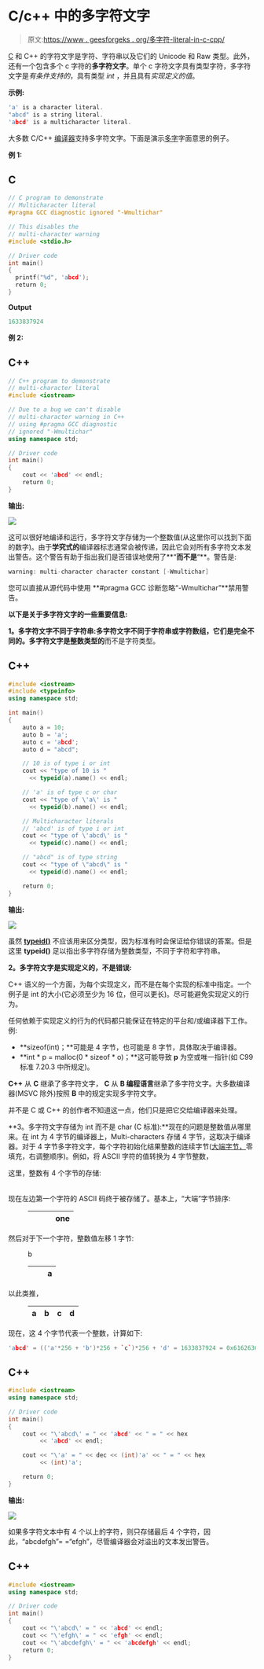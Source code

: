 # C/c++ 中的多字符文字

> 原文:[https://www . geesforgeks . org/多字符-literal-in-c-cpp/](https://www.geeksforgeeks.org/multi-character-literal-in-c-cpp/)

[C](https://www.geeksforgeeks.org/c-programming-language/) 和 C++ 的字符文字是字符、字符串以及它们的 Unicode 和 Raw 类型。此外，还有一个包含多个 c 字符的**多字符文字**。单个 c 字符文字具有类型字符，多字符文字是*有条件支持的*，具有类型 *int* ，并且具有*实现定义的值*。

**示例:**

```cpp
'a' is a character literal.
"abcd" is a string literal.
'abcd' is a multicharacter literal.
```

大多数 C/C++ [编译器](https://www.geeksforgeeks.org/phases-of-a-compiler/)支持多字符文字。下面是演示[多字](https://www.geeksforgeeks.org/assigning-multiple-characters-int-c-language/)字面意思的例子。

**例 1:**

## C

```cpp
// C program to demonstrate 
// Multicharacter literal
#pragma GCC diagnostic ignored "-Wmultichar"

// This disables the 
// multi-character warning
#include <stdio.h>

// Driver code
int main()
{
  printf("%d", 'abcd');
  return 0;
}
```

**Output**

```cpp
1633837924
```

**例 2:**

## C++

```cpp
// C++ program to demonstrate
// multi-character literal
#include <iostream>

// Due to a bug we can't disable
// multi-character warning in C++
// using #pragma GCC diagnostic
// ignored "-Wmultichar"
using namespace std;

// Driver code
int main()
{
    cout << 'abcd' << endl;
    return 0;
}
```

**输出:**

![](img/c9beea343bf0020a448190659de475a5.png)

这可以很好地编译和运行，多字符文字存储为一个整数值(从这里你可以找到下面的数字)。由于**学究式的**编译器标志通常会被传递，因此它会对所有多字符文本发出警告。这个警告有助于指出我们是否错误地使用了**“**而不是**“**。警告是:

```cpp
warning: multi-character character constant [-Wmultichar]
```

您可以直接从源代码中使用 **#pragma GCC 诊断忽略“-Wmultichar”**禁用警告。

**以下是关于多字符文字的一些重要信息:**

**1。多字符文字不同于字符串:**多字符文字不同于字符串或字符数组，它们是完全不同的。多字符文字是**整数类型的**而不是字符类型。

## C++

```cpp
#include <iostream>
#include <typeinfo>
using namespace std;

int main()
{
    auto a = 10;
    auto b = 'a';
    auto c = 'abcd';
    auto d = "abcd";

    // 10 is of type i or int
    cout << "type of 10 is "
      << typeid(a).name() << endl;

    // 'a' is of type c or char
    cout << "type of \'a\' is "
      << typeid(b).name() << endl;

    // Multicharacter literals
    // 'abcd' is of type i or int
    cout << "type of \'abcd\' is "
      << typeid(c).name() << endl;

    // "abcd" is of type string
    cout << "type of \"abcd\" is "
      << typeid(d).name() << endl;

    return 0;
}
```

**输出:**

![](img/0fb0e3bcbccd5692f4fd1c47363ad140.png)

虽然 [**typeid()**](https://www.geeksforgeeks.org/typeid-operator-in-c-with-examples/) 不应该用来区分类型，因为标准有时会保证给你错误的答案。但是这里 **typeid()** 足以指出多字符存储为整数类型，不同于字符和字符串。

**2。多字符文字是实现定义的，不是错误:**

C++ 语义的一个方面，为每个实现定义，而不是在每个实现的标准中指定。一个例子是 int 的大小(它必须至少为 16 位，但可以更长)。尽可能避免实现定义的行为。

任何依赖于实现定义的行为的代码都只能保证在特定的平台和/或编译器下工作。
例:

*   **sizeof(int)；**可能是 4 字节，也可能是 8 字节，具体取决于编译器。
*   **int * p = malloc(0 * sizeof * o)；**这可能导致 **p** 为空或唯一指针(如 C99 标准 7.20.3 中所规定)。

**C++** 从 **C** 继承了多字符文字， **C** 从 **B 编程语言**继承了多字符文字。大多数编译器(MSVC 除外)按照 **B** 中的规定实现多字符文字。

并不是 C 或 C++ 的创作者不知道这一点，他们只是把它交给编译器来处理。

**3。多字符文字存储为 int 而不是 char (C 标准):**现在的问题是整数值从哪里来。在 int 为 4 字节的编译器上，Multi-characters 存储 4 字节，这取决于编译器。对于 4 字节多字符文字，每个字符初始化结果整数的连续字节([大端字节，](https://www.geeksforgeeks.org/little-and-big-endian-mystery/)零填充，右调整顺序)。例如，将 ASCII 字符的值转换为 4 字节整数，

这里，整数有 4 个字节的存储:

<figure class="table">

|  |  |  |  |
| --- | --- | --- | --- |

</figure>

现在左边第一个字符的 ASCII 码终于被存储了。基本上，“大端”字节排序:

<figure class="table">

|  |  |  | one |
| --- | --- | --- | --- |

</figure>

然后对于下一个字符，整数值左移 1 字节:

<figure class="table">b

|  |  | a |
| --- | --- | --- |

</figure>

以此类推，

<figure class="table">

| a | b | c | d |
| --- | --- | --- | --- |

</figure>

现在，这 4 个字节代表一个整数，计算如下:

```cpp
'abcd' = (('a'*256 + 'b')*256 + `c`)*256 + 'd' = 1633837924 = 0x61626364 = '0xa0xb0xc0xd'
```

## C++

```cpp
#include <iostream>
using namespace std;

// Driver code
int main()
{
    cout << "\'abcd\' = " << 'abcd' << " = " << hex
         << 'abcd' << endl;

    cout << "\'a' = " << dec << (int)'a' << " = " << hex
         << (int)'a';

    return 0;
}
```

**输出:**

![](img/c957a2a79bee5b86cb435237f7e722a5.png)

如果多字符文本中有 4 个以上的字符，则只存储最后 4 个字符，因此，“abcdefgh”= =“efgh”，尽管编译器会对溢出的文本发出警告。

## C++

```cpp
#include <iostream>
using namespace std;

// Driver code
int main()
{
    cout << "\'abcd\' = " << 'abcd' << endl;
    cout << "\'efgh\' = " << 'efgh' << endl;
    cout << "\'abcdefgh\' = " << 'abcdefgh' << endl;
    return 0;
}
```